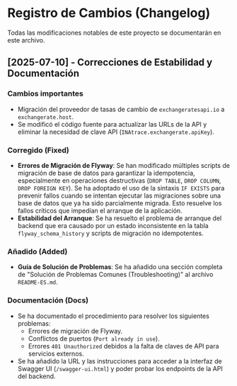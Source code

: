 # Registro de Cambios (Changelog)

Todas las modificaciones notables de este proyecto se documentarán en este archivo.

## [2025-07-10] - Correcciones de Estabilidad y Documentación

### Cambios importantes
- Migración del proveedor de tasas de cambio de `exchangeratesapi.io` a `exchangerate.host`. 
- Se modificó el código fuente para actualizar las URLs de la API y eliminar la necesidad de clave API (`INAtrace.exchangerate.apiKey`).

### Corregido (Fixed)

-   **Errores de Migración de Flyway**: Se han modificado múltiples scripts de migración de base de datos para garantizar la idempotencia, especialmente en operaciones destructivas (`DROP TABLE`, `DROP COLUMN`, `DROP FOREIGN KEY`). Se ha adoptado el uso de la sintaxis `IF EXISTS` para prevenir fallos cuando se intentan ejecutar las migraciones sobre una base de datos que ya ha sido parcialmente migrada. Esto resuelve los fallos críticos que impedían el arranque de la aplicación.
-   **Estabilidad del Arranque**: Se ha resuelto el problema de arranque del backend que era causado por un estado inconsistente en la tabla `flyway_schema_history` y scripts de migración no idempotentes.

### Añadido (Added)

-   **Guía de Solución de Problemas**: Se ha añadido una sección completa de "Solución de Problemas Comunes (Troubleshooting)" al archivo `README-ES.md`.

### Documentación (Docs)

-   Se ha documentado el procedimiento para resolver los siguientes problemas:
    -   Errores de migración de Flyway.
    -   Conflictos de puertos (`Port already in use`).
    -   Errores `401 Unauthorized` debidos a la falta de claves de API para servicios externos.
-   Se ha añadido la URL y las instrucciones para acceder a la interfaz de Swagger UI (`/swagger-ui.html`) y poder probar los endpoints de la API del backend.
